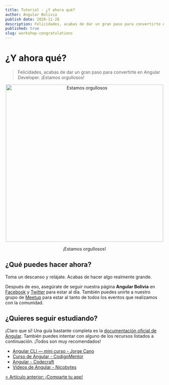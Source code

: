 ```yaml
---
title: Tutorial - ¿Y ahora qué?
author: Angular Bolivia
publish date: 2020-11-28
description: Felicidades, acabas de dar un gran paso para convertirte en Angular Developer. ¡Estamos orgullosos!
published: true
slug: workshop-congratulations
---
```


# ¿Y ahora qué?

> Felicidades, acabas de dar un gran paso para convertirte en Angular Developer. ¡Estamos orgullosos!

<div align="center">
  <img src="https://media.giphy.com/media/xT8qBepJQzUjXpeWU8/giphy.gif" alt="Estamos orgullosos" style="width: 500px;">
  <p>
    ¡Estamos orgullosos!
  </p>
</div>

## ¿Qué puedes hacer ahora?

Toma un descanso y relájate. Acabas de hacer algo realmente grande.

Después de eso, asegúrate de seguir nuestra página **Angular Bolivia** en <a href="https://www.facebook.com/angular.bolivia" target="_blank" rel="noopener noreferrer">Facebook</a> y <a href="https://twitter.com/angularBolivia" target="_blank" rel="noopener noreferrer">Twitter</a> para estar al día. También puedes unirte a nuestro grupo de <a href="https://www.meetup.com/es/Angular-Bolivia/" target="_blank" rel="noopener noreferrer">Meetup</a> para estar al tanto de todos los eventos que realizamos con la comunidad.

## ¿Quieres seguir estudiando?

¡Claro que sí! Una guía bastante completa es la <a href="https://angular.io/start" target="_blank" rel="noopener noreferrer">documentación oficial de Angular</a>. También puedes intentar con alguno de los recursos listados a continuación. ¡Todos son muy recomendados!

- <a href="https://medium.com/@jorgeucano/angular-cli-mini-curso-9f8b00543f1b" target="_blank" rel="noopener noreferrer">Angular CLI — mini curso - Jorge Cano</a>
- <a href="https://www.youtube.com/playlist?list=PLK7sa90aSLe7RW_7qotGlmBxMtm-jajCG" target="_blank" rel="noopener noreferrer">Curso de Angular - CodigoMentor</a>
- <a href="https://codecraft.tv/courses/angular/" target="_blank" rel="noopener noreferrer">Angular - Codecraft</a>
- <a href="https://www.youtube.com/c/nicobytes/" target="_blank" rel="noopener noreferrer">Videos de Angular - Nicobytes</a>

[< Artículo anterior: ¡Comparte tu app!](/blog/workshop-share)
